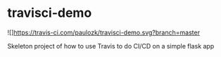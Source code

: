 # travisci-demo

![]https://travis-ci.com/paulozk/travisci-demo.svg?branch=master

Skeleton project of how to use Travis to do CI/CD on a simple flask app
